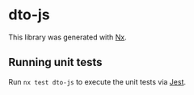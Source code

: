 # dto-js

This library was generated with [Nx](https://nx.dev).

## Running unit tests

Run `nx test dto-js` to execute the unit tests via [Jest](https://jestjs.io).

